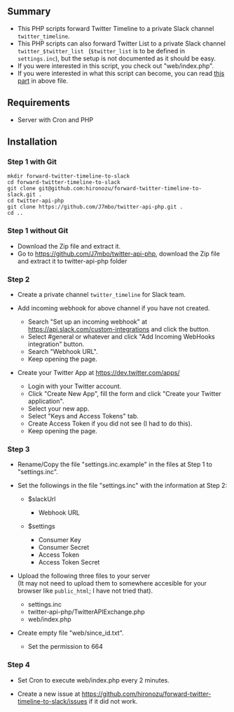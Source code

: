 ## Summary

- This PHP scripts forward Twitter Timeline to a private Slack channel `twitter_timeline`.
- This PHP scripts can also forward Twitter List to a private Slack channel `twitter_$twitter_list ` (`$twitter_list` is to be defined in `settings.inc`), but the setup is not documented as it should be easy.
- If you were interested in this script, you check out "web/index.php".
- If you were interested in what this script can become, you can read [this part](https://github.com/hironozu/forward-twitter-timeline-to-slack/blob/master/web/index.php#L90) in above file.

## Requirements

- Server with Cron and PHP

## Installation

### Step 1 with Git

```shell
mkdir forward-twitter-timeline-to-slack
cd forward-twitter-timeline-to-slack
git clone git@github.com:hironozu/forward-twitter-timeline-to-slack.git .
cd twitter-api-php
git clone https://github.com/J7mbo/twitter-api-php.git .
cd ..
```

### Step 1 without Git

- Download the Zip file and extract it.
- Go to https://github.com/J7mbo/twitter-api-php, download the Zip file and extract it to twitter-api-php folder

### Step 2

- Create a private channel `twitter_timeline` for Slack team.

- Add incoming webhook for above channel if you have not created.

  + Search "Set up an incoming webhook" at https://api.slack.com/custom-integrations and click the button.
  + Select #general or whatever and click "Add Incoming WebHooks integration" button.
  + Search "Webhook URL".
  + Keep opening the page.

- Create your Twitter App at https://dev.twitter.com/apps/

  + Login with your Twitter account.
  + Click "Create New App", fill the form and click "Create your Twitter application".
  + Select your new app.
  + Select "Keys and Access Tokens" tab.
  + Create Access Token if you did not see (I had to do this).
  + Keep opening the page.

### Step 3

- Rename/Copy the file "settings.inc.example" in the files at Step 1 to "settings.inc".

- Set the followings in the file "settings.inc" with the information at Step 2:

  + $slackUrl

    * Webhook URL

  + $settings

    * Consumer Key
    * Consumer Secret
    * Access Token
    * Access Token Secret

- Upload the following three files to your server  
  (It may not need to upload them to somewhere accesible for your browser like `public_html`; I have not tried that).

  + settings.inc
  + twitter-api-php/TwitterAPIExchange.php
  + web/index.php

- Create empty file "web/since_id.txt".

  + Set the permission to 664

### Step 4

- Set Cron to execute web/index.php every 2 minutes.

- Create a new issue at https://github.com/hironozu/forward-twitter-timeline-to-slack/issues if it did not work.
